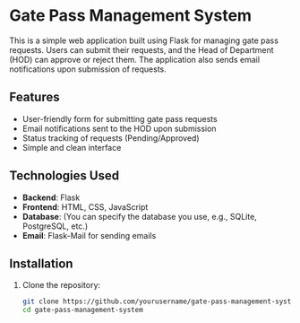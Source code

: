 # Gate Pass Management System

This is a simple web application built using Flask for managing gate pass requests. Users can submit their requests, and the Head of Department (HOD) can approve or reject them. The application also sends email notifications upon submission of requests.

## Features

- User-friendly form for submitting gate pass requests
- Email notifications sent to the HOD upon submission
- Status tracking of requests (Pending/Approved)
- Simple and clean interface

## Technologies Used

- **Backend**: Flask
- **Frontend**: HTML, CSS, JavaScript
- **Database**: (You can specify the database you use, e.g., SQLite, PostgreSQL, etc.)
- **Email**: Flask-Mail for sending emails

## Installation

1. Clone the repository:

   ```bash
   git clone https://github.com/yourusername/gate-pass-management-system.git
   cd gate-pass-management-system
